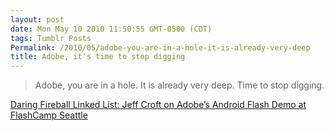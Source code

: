 ```yaml
---
layout: post
date: Mon May 10 2010 11:50:55 GMT-0500 (CDT)
tags: Tumblr Posts
Permalink: /2010/05/adobe-you-are-in-a-hole-it-is-already-very-deep
title: Adobe, it's time to stop digging
---
```


> Adobe, you are in a hole. It is already very deep. Time to stop digging.

[Daring Fireball Linked List: Jeff Croft on Adobe’s Android Flash Demo at FlashCamp Seattle](http://daringfireball.net/linked/2010/05/09/adobe-android-flash-demo)

